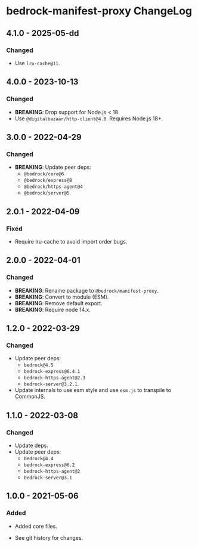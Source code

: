 # bedrock-manifest-proxy ChangeLog

## 4.1.0 - 2025-05-dd

### Changed
- Use `lru-cache@11`.

## 4.0.0 - 2023-10-13

### Changed
- **BREAKING**: Drop support for Node.js < 18.
- Use `@digitalbazaar/http-client@4.0`. Requires Node.js 18+.

## 3.0.0 - 2022-04-29

### Changed
- **BREAKING**: Update peer deps:
  - `@bedrock/core@6`
  - `@bedrock/express@8`
  - `@bedrock/https-agent@4`
  - `@bedrock/server@5`.

## 2.0.1 - 2022-04-09

### Fixed
- Require lru-cache to avoid import order bugs.

## 2.0.0 - 2022-04-01

### Changed
- **BREAKING**: Rename package to `@bedrock/manifest-proxy`.
- **BREAKING**: Convert to module (ESM).
- **BREAKING**: Remove default export.
- **BREAKING**: Require node 14.x.

## 1.2.0 - 2022-03-29

### Changed
- Update peer deps:
  - `bedrock@4.5`
  - `bedrock-express@6.4.1`
  - `bedrock-https-agent@2.3`
  - `bedrock-server@3.2.1`.
- Update internals to use esm style and use `esm.js` to
  transpile to CommonJS.

## 1.1.0 - 2022-03-08

### Changed
- Update deps.
- Update peer deps:
  - `bedrock@4.4`
  - `bedrock-express@6.2`
  - `bedrock-https-agent@2`
  - `bedrock-server@3.1`

## 1.0.0 - 2021-05-06

### Added
- Added core files.

- See git history for changes.
